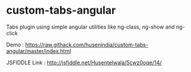 # custom-tabs-angular

Tabs plugin using simple angular utilities like ng-class, ng-show and ng-click

Demo : https://raw.githack.com/husenindia/custom-tabs-angular/master/index.html

JSFIDDLE Link : http://jsfiddle.net/Husentelwala/5cwz0oqe/14/